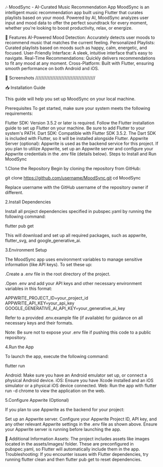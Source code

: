 🎶 MoodSync - AI-Curated Music Recommendation App MoodSync is an intelligent music recommendation app built using Flutter that curates playlists based on your mood. Powered by AI, MoodSync analyzes user input and mood data to offer the perfect soundtrack for every moment, whether you're looking to boost productivity, relax, or energize.

🌟 Features AI-Powered Mood Detection: Accurately detects user moods to recommend music that matches the current feeling. Personalized Playlists: Curated playlists based on moods such as happy, calm, energetic, and focused. User-Friendly Interface: A sleek, intuitive interface that’s easy to navigate. Real-Time Recommendations: Quickly delivers recommendations to fit any mood at any moment. Cross-Platform: Built with Flutter, ensuring smooth performance on both Android and iOS.

📲 Screenshots ///////////////////////////////////////

📥 Installation Guide 

This guide will help you set up MoodSync on your local machine.

Prerequisites 
To get started, make sure your system meets the following requirements:

Flutter SDK: Version 3.5.2 or later is required. 
Follow the Flutter installation guide to set up Flutter on your machine. Be sure to add Flutter to your system's PATH. 
Dart SDK: Compatible with Flutter SDK 3.5.2. The Dart SDK is included with Flutter, so it will be installed alongside Flutter. 
Appwrite Server (optional): Appwrite is used as the backend service for this project. If you plan to utilize Appwrite, set up an Appwrite server and configure your Appwrite credentials in the .env file (details below). Steps to Install and Run MoodSync

1.Clone the Repository Begin by cloning the repository from GitHub:

git clone https://github.com/username/MoodSync.git cd MoodSync

Replace username with the GitHub username of the repository owner if different.

2.Install Dependencies

Install all project dependencies specified in pubspec.yaml by running the following command:

flutter pub get

This will download and set up all required packages, such as appwrite, flutter_svg, and google_generative_ai.

3.Environment Setup

The MoodSync app uses environment variables to manage sensitive information (like API keys). To set these up:

  .Create a .env file in the root directory of the project.

  .Open .env and add your API keys and other necessary environment variables in this format:

APPWRITE_PROJECT_ID=your_project_id
APPWRITE_API_KEY=your_api_key
GOOGLE_GENERATIVE_AI_API_KEY=your_generative_ai_key


Refer to a provided .env.example file (if available) for guidance on all necessary keys and their formats.

Note: Be sure not to expose your .env file if pushing this code to a public repository.

4.Run the App

To launch the app, execute the following command:

flutter run

Android: Make sure you have an Android emulator set up, or connect a physical Android device. 
iOS: Ensure you have Xcode installed and an iOS simulator or a physical iOS device connected. 
Web: Run the app with flutter run -d chrome to view the application on the web.

5.Configure Appwrite (Optional)

If you plan to use Appwrite as the backend for your project:

Set up an Appwrite server. Configure your Appwrite Project ID, API key, and any other relevant Appwrite settings in the .env file as shown above. Ensure your Appwrite server is running before launching the app.

🔧 Additional Information Assets: The project includes assets like images located in the assets/images/ folder. These are preconfigured in pubspec.yaml, so Flutter will automatically include them in the app. Troubleshooting: If you encounter issues with Flutter dependencies, try running flutter clean and then flutter pub get to reset dependencies.
